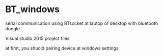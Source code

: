 # BT_windows
serial communication using BTsocket at laptop of desktop with bluetooth dongle

Visual studio 2015 project files

at first, you shuold pairing device at windows settings
